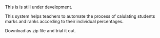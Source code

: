 This is is still under development.

This system helps teachers to automate the process of calulating students marks and ranks according to their individual percentages.

Download as zip file and trial it out.
